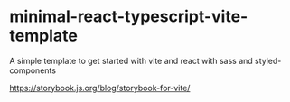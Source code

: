 # minimal-react-typescript-vite-template


A simple template to get started with vite and react with sass and styled-components

https://storybook.js.org/blog/storybook-for-vite/
